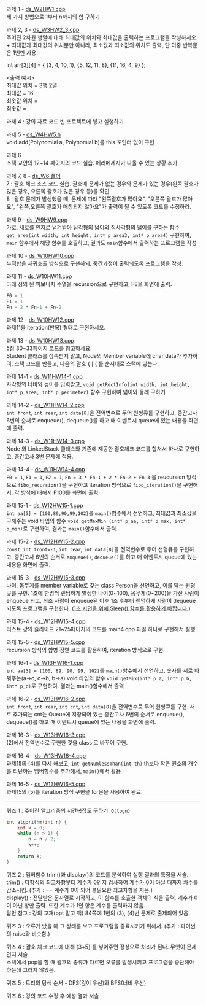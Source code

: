 과제 1 - [ds_W2HW1.cpp](https://github.com/dapin1490/2022_3-1_note/blob/main/data%20structure/ds_W2HW1.cpp)   
세 가지 방법으로 1부터 n까지의 합 구하기   
   
   
과제 2, 3 - [ds_W3HW2_3.cpp](https://github.com/dapin1490/2022_3-1_note/blob/main/data%20structure/ds_W3HW2_3.cpp)   
주어진 2차원 행렬에 대해 최대값의 위치와 최대값을 출력하는 프로그램을 작성하시오. + 최대값과 최대값의 위치뿐만 아니라, 최소값과 최소값의 위치도 출력, 단 이중 반복문은 1번만 사용.   
   
int arr[3]\[4] = { {3, 4, 10, 1}, {5, 12, 11, 8}, {11, 16, 4, 9} };   
   
<출력 예시>   
최대값 위치 = 3행 2열   
최대값 = 16   
최솟값 위치 =   
최솟값 =   
   
   
과제 4 : 강의 자료 코드 빈 프로젝트에 넣고 실행하기   
   
   
과제 5 - [ds_W4HW5.h](https://github.com/dapin1490/2022_3-1_note/blob/main/data%20structure/ds_W4HW5.h)   
void add(Polynomial a, Polynomial b)를 this 포인터 없이 구현   
   
   
과제 6   
스택 교안의 12~14 페이지의 코드 실습. 에러메세지가 나올 수 있는 상황 추가.   
   
   
과제 7, 8 - [ds_W6 폴더](https://github.com/dapin1490/2022_3-1_note/blob/main/data%20structure/ds_W6)   
7 : 괄호 체크 소스 코드 실습. 괄호에 문제가 없는 경우와 문제가 있는 경우(왼쪽 괄호가 많은 경우, 오른쪽 괄호가 많은 경우 등)를 확인.   
8 : 괄호 문제가 발생했을 때, 문제에 따라 "왼쪽괄호가 많아요", "오른쪽 괄호가 많아요", "왼쪽,오른쪽 괄호가 매칭되지 않아요"가 출력이 될 수 있도록 코드를 수정하라.   
   
   
과제 9 - [ds_W9HW9.cpp](https://github.com/dapin1490/2022_3-1_note/blob/main/data%20structure/ds_W9HW9.cpp)   
가로, 세로를 인자로 넘겨받아 삼각형의 넓이와 직사각형의 넓이를 구하는 함수 `get_area(int width, int height, int* p_area3, int* p_area4)` 구현하여, `main` 함수에서 해당 함수를 호출하고, 결과도 `main`함수에서 출력하는 프로그램을 작성   
   
   
과제 10 - [ds_W10HW10.cpp](https://github.com/dapin1490/2022_3-1_note/blob/main/data%20structure/ds_W10HW10.cpp)   
누적합을 재귀호출 방식으로 구현하되, 중간과정이 출력되도록 프로그램을 작성.   
   
   
과제 11 - [ds_W10HW11.cpp](https://github.com/dapin1490/2022_3-1_note/blob/main/data%20structure/ds_W10HW11.cpp)   
아래 정의 된 피보나치 수열을 recursion으로 구현하고, F8을 화면에 출력.   
```cpp
F0 = 1
F1 = 1
Fn = 2 * Fn-1 + Fn-2
```   
   
   
과제 12 - [ds_W10HW12.cpp](https://github.com/dapin1490/2022_3-1_note/blob/main/data%20structure/ds_W10HW12.cpp)   
과제11을 iteration(반복) 형태로 구현하시오.   
   
   
과제 13 - [ds_W10HW13.cpp](https://github.com/dapin1490/2022_3-1_note/blob/main/data%20structure/ds_W10HW13.cpp)   
5장 30~33페이지 코드를 참고하세요.   
Student 클래스를 상속받지 말고, Node의 Member variable에 char data가 추가하여, 스택 코드를 만들고, 다음의 괄호 { \[ ( 를 순서대로 스택에 넣는다.   
   
   
과제 14-1 - [ds_W11HW14-1.cpp](https://github.com/dapin1490/2022_3-1_note/blob/main/data%20structure/ds_W11HW14-1.cpp)   
사각형의 너비와 높이를 입력받고, `void getRectInfo(int width, int height, int* p_area, int* p_perimeter)` 함수 구현하여 넓이와 둘레 구하기   
   
   
과제 14-2 - [ds_W11HW14-2.cpp](https://github.com/dapin1490/2022_3-1_note/blob/main/data%20structure/ds_W11HW14-2.cpp)   
`int front`, `int rear`, `int data[8]`을 전역변수로 두어 원형큐를 구현하고, 중간고사 6번의 순서로 enqueue(), dequeue()를 하고 매 이벤트시 queue에 있는 내용을 화면에 출력.   
  
  
과제 14-3 - [ds_W11HW14-3.cpp](https://github.com/dapin1490/2022_3-1_note/blob/main/data%20structure/ds_W11HW14-3.cpp)   
Node 와 LinkedStack 클래스와 기존에 제공한 괄호체크 코드를 합쳐서 하나로 구현하고, 중간고사 3번 문제에 적용.   
   
   
과제 14-4 - [ds_W11HW14-4.cpp](https://github.com/dapin1490/2022_3-1_note/blob/main/data%20structure/ds_W11HW14-4.cpp)   
`F0 = 1`, `F1 = 1`, `F2 = 1`, `Fn = 3 * Fn-1 + 2 * Fn-2 + Fn-3` 을 reucursion 방식으로 `fibo_recursion()`을 구현하고 iteration 방식으로 `fibo_iteration()`을 구현해서, 각 방식에 대해서 F100를 화면에 출력   
   
   
과제 15-1 - [ds_W12HW15-1.cpp](https://github.com/dapin1490/2022_3-1_note/blob/main/data%20structure/ds_W12HW15-1.cpp)   
`int aa[5] = {100,89,90,99,102}`를 `main()`함수에서 선언하고, 최대값과 최소값을 구해주는 void 타입의 함수 `void getMaxMin (int* p_aa, int* p_max, int* p_min)`로 구현하여, 결과는 `main()`함수에서 출력.   
   
   
과제 15-2 - [ds_W12HW15-2.cpp](https://github.com/dapin1490/2022_3-1_note/blob/main/data%20structure/ds_W12HW15-2.cpp)   
`const int front=-1`, `int rear`, `int data[8]`을 전역변수로 두어 선형큐를 구현하고, 중간고사 6번의 순서로 `enqueue()`, `dequeue()`를 하고 매 이벤트시 queue에 있는 내용을 화면에 출력.   
   
   
과제 15-3 - [ds_W12HW15-3.cpp](https://github.com/dapin1490/2022_3-1_note/blob/main/data%20structure/ds_W12HW15-3.cpp)   
나이, 몸무게를 member variable로 갖는 class Person을 선언하고, 이를 담는 원형큐를 구현. 1초에 한명씩 랜덤하게 발생한 나이(0\~100), 몸무게(0\~200)을 가진 사람이 enqueue 되고, 최초 사람이 enqueue된 이후 1초 후부터 랜덤하게 사람이 dequeue 되도록 프로그램을 구현한다. ([1초 지연을 위해 Sleep() 함수를 활용하기 바랍니다.](https://hijuworld.tistory.com/52))   
   
   
과제 15-4 - [ds_W12HW15-4.cpp](https://github.com/dapin1490/2022_3-1_note/blob/main/data%20structure/ds_W12HW15-4.cpp)   
리스트 강의 슬라이드 21~25페이지의 코드를 main4.cpp 파일 하나로 구현해서 실행   
   
   
과제 15-5 - [ds_W12HW15-5.cpp](https://github.com/dapin1490/2022_3-1_note/blob/main/data%20structure/ds_W12HW15-5.cpp)   
recursion 방식의 합병 정렬 코드를 활용하여, iteration 방식으로 구현.   
   
   
과제 16-1 - [ds_W13HW16-1.cpp](https://github.com/dapin1490/2022_3-1_note/blob/main/data%20structure/ds_W13HW16-1.cpp)   
`int aa[5] = {100, 89, 90, 99, 102}`를 `main()`함수에서 선언하고, 숫자를 서로 바꿔주는(a->c, c->b, b->a) void 타입의 함수 `void getMix(int* p_a, int* p_b, int* p_c)`로 구현하여, 결과는 main()함수에서 출력   
   
   
과제 16-2 - [ds_W13HW16-2.cpp](https://github.com/dapin1490/2022_3-1_note/blob/main/data%20structure/ds_W13HW16-2.cpp)   
`int front`, `int rear`, `int cnt`, `int data[8]`을 전역변수로 두어 원형큐를 구현. 새로 추가되는 cnt는 Queue에 저장되어 있는 중간고사 6번의 순서로 enqueue(), dequeue()를 하고 매 이벤트시 queue에 있는 내용을 화면에 출력.   
   
   
과제 16-3 - [ds_W13HW16-3.cpp](https://github.com/dapin1490/2022_3-1_note/blob/main/data%20structure/ds_W13HW16-3.cpp)   
(2)에서 전역변수로 구현한 것을 class 로 바꾸어 구현.   
   
   
과제 16-4 - [ds_W13HW16-4.cpp](https://github.com/dapin1490/2022_3-1_note/blob/main/data%20structure/ds_W13HW16-4.cpp)   
과제15의 (4)를 다시 해보고, `int getNumlessThan(int th)` th보다 작은 원소의 개수를 리턴하는 멤버함수를 추가해서, `main()`에서 활용   
   
   
과제 16-5 - [ds_W13HW16-5.cpp](https://github.com/dapin1490/2022_3-1_note/blob/main/data%20structure/ds_W13HW16-5.cpp)   
과제15의 (5)를 iteration 방식 구현을 for문을 사용하여 완료.   
   
---
   
퀴즈 1 : 주어진 알고리즘의 시간복잡도 구하기. `O(logn)`
```cpp
int algorithm(int n) {
	int k = 0;
	while (n > 1) {
		n = n / 2;
		k++;
	}
	return k;
}
```   
   
   
퀴즈 2 : 멤버함수 trim()과 display()의 코드를 분석하여 실행 결과의 특징을 서술.   
trim() : 다항식의 최고차항부터 계수가 0인지 검사하여 계수가 0이 아닐 때까지 차수를 감소시킴. (추가 : == 계수가 0이 되어 불필요한 최고차항을 지움.)   
display() : 전달받은 문자열로 시작하고, 이 함수를 호출한 객체의 식을 출력. 계수가 0이 아닌 항만 출력. 또한 계수가 1인 항은 계수를 출력하지 않음.   
답안 참고 : 강의 교재(ppt 말고 책) 84쪽에 1번의 (3), (4)번 문제로 출제되어 있음.   
   
   
퀴즈 3 : 오류가 났을 때 그 상태를 보고 프로그램을 종료시키기 위해서. (추가 : 파이썬의 raise와 비슷함.)   
   
   
퀴즈 4 : 괄호 체크 코드에 대해 (3+5} 를 넣어주면 정상으로 처리가 된다. 무엇이 문제인지 서술   
스택에서 pop을 할 때 괄호의 종류가 다르면 오류를 발생시키고 프로그램을 중단해야 하는데 그러지 않았음.   
   
   
퀴즈 5 : 트리의 탐색 순서 - DFS(깊이 우선)와 BFS(너비 우선)   
   
   
퀴즈 6 : 강의 코드 수정 후 예상 결과 서술
